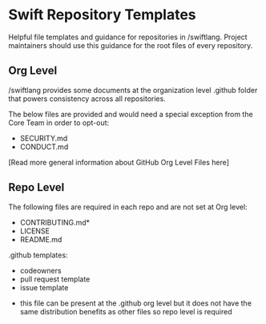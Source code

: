 # Swift Repository Templates

Helpful file templates and guidance for repositories in /swiftlang. Project maintainers should use this guidance for the root files of every repository. 

## Org Level 

/swiftlang provides some documents at the organization level .github folder that powers consistency across all repositories. 

The below files are provided and would need a special exception from the Core Team in order to opt-out:
- SECURITY.md
- CONDUCT.md

[Read more general information about GitHub Org Level Files here]


## Repo Level 

The following files are required in each repo and are not set at Org level:
- CONTRIBUTING.md*
- LICENSE
- README.md 

.github templates:
- codeowners
- pull request template
- issue template


* this file can be present at the .github org level but it does not have the same distribution benefits as other files so repo level is required 
